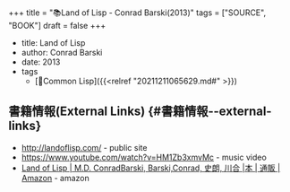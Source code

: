 +++
title = "📚Land of Lisp - Conrad Barski(2013)"
tags = ["SOURCE", "BOOK"]
draft = false
+++

-   title: Land of Lisp
-   author: Conrad Barski
-   date: 2013
-   tags
    -   [📝Common Lisp]({{<relref "20211211065629.md#" >}})


## 書籍情報(External Links) {#書籍情報--external-links}

-   <http://landoflisp.com/> - public site
-   <https://www.youtube.com/watch?v=HM1Zb3xmvMc> - music video
-   [Land of Lisp | M.D. ConradBarski, Barski,Conrad, 史朗, 川合 |本 | 通販 | Amazon](https://www.amazon.co.jp/Land-Lisp-M-D-ConradBarski/dp/4873115876) - amazon
